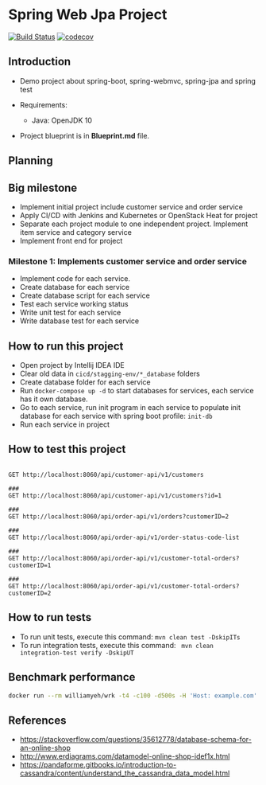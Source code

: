 # Spring Web Jpa Project

[![Build Status](https://travis-ci.com/haminhcong/spring-web-jpa.svg?branch=master)](https://travis-ci.com/haminhcong/spring-web-jpa)  [![codecov](https://codecov.io/gh/haminhcong/spring-web-jpa/branch/master/graph/badge.svg)](https://codecov.io/gh/haminhcong/spring-web-jpa)



## Introduction

- Demo project about spring-boot, spring-webmvc, spring-jpa and spring test
- Requirements:
    - Java: OpenJDK 10
    
- Project blueprint is in **Blueprint.md** file.

## Planning

## Big milestone

- Implement initial project include customer service and order service
- Apply CI/CD with Jenkins and Kubernetes or OpenStack Heat for project
- Separate each project module to one independent project. Implement item service and category service
- Implement front end for project


### Milestone 1: Implements customer service and order service

- Implement code for each service.
- Create database for each service
- Create database script for each service
- Test each service working status
- Write unit test for each service 
- Write database test for each service

## How to run this project

- Open project by Intellij IDEA IDE
- Clear old data in `cicd/stagging-env/*_database` folders
- Create database folder for each service
- Run `docker-compose up -d` to start databases for services, each service has it own database.
- Go to each service, run init program in each service to populate init database for each service with spring boot profile: `init-db`
- Run each service in project

## How to test this project 

```text

GET http://localhost:8060/api/customer-api/v1/customers

###
GET http://localhost:8060/api/customer-api/v1/customers?id=1

###
GET http://localhost:8060/api/order-api/v1/orders?customerID=2

###
GET http://localhost:8060/api/order-api/v1/order-status-code-list

###
GET http://localhost:8060/api/order-api/v1/customer-total-orders?customerID=1

###
GET http://localhost:8060/api/order-api/v1/customer-total-orders?customerID=2

```

## How to run tests

- To run unit tests, execute this command: `mvn clean test -DskipITs`
- To run integration tests, execute this command: ` mvn clean integration-test verify -DskipUT`

## Benchmark performance

```bash
docker run --rm williamyeh/wrk -t4 -c100 -d500s -H 'Host: example.com' --latency --timeout 30s http://192.168.120.1:8060/api/customer/customers\?address\=Ha%20Noi
```

## References

- https://stackoverflow.com/questions/35612778/database-schema-for-an-online-shop
- http://www.erdiagrams.com/datamodel-online-shop-idef1x.html
- https://pandaforme.gitbooks.io/introduction-to-cassandra/content/understand_the_cassandra_data_model.html
